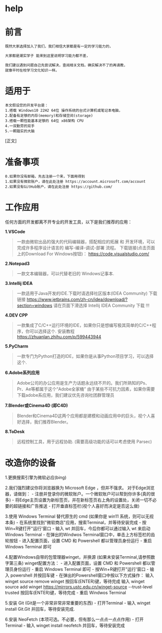 # help

# 前言
	既然大家选择加入了我们，我们相信大家都是有一定的学习能力的，
 
	大家都是潮实学子 能来到这里说明学习能力都不差，
	
 	我们建议遇到问题自己先尝试解决，查阅相关文档，确实解决不了的再请教，
	就像平时在校学习文化知识一样。
	
# 适用于
	本文假设您的开发平台是：
	1.搭载 Windows10 22H2 64位 操作系统的台式计算机或笔记本电脑，
	2.配备有足够的内存(memory)和存储空间(storage)
	3.搭载一颗性能基本足够的 64位 x86架构 CPU
	4.一双勤劳的双手
	5.一颗踏实的大脑
	
[正文]
	
# 准备事项
	0.如果你没有邮箱，先去注册一个来，下面用得到
	1.如果没有微软账户，请在此处注册 https://account.microsoft.com/account
	2.如果没有GitHub账户，请在此处注册 https://github.com/
	
# 工作应用
  任何方面的开发都离不开专业的开发工具，以下是我们推荐的应用：	
	
**1.VSCode** 
> 一款由微软出品的强大的代码编辑器，搭配相应的拓展 和 开发环境，可以完成许多程序设计语言的 编写-编译-调试-部署 流程。	
> 下载链接(点击页面上的Download For Windows按钮)： https://code.visualstudio.com/ 

 
**2.Notepad3**
> 一款文本编辑器，可以代替老旧的 Windows记事本.

 
**3.Intellij IDEA**
> 一款适用于Java开发的IDE.下载时请选择社区版本(IDEA Community)
> 下载链接 https://www.jetbrains.com/zh-cn/idea/download/?section=windows
> 请在页面下滑选择 Intellij IDEA Community 下载 !!!

 
**4.DEV CPP**
> 一款集成了C/C++运行环境的IDE，如果你只是想编写极其简单的C/C++程序，你可以选择这个.
> 安装教程 https://zhuanlan.zhihu.com/p/599443944

 
**5.PyCharm**
> 一款专门为Python打造的IDE，如果你是从事Python项目学习，可以选择这个.

 
**6.Adobe系列应用**
> Adobe公司的办公应用是生产力话题永远绕不开的。我们所熟知的Ps、Pr、Ae等都属于这个“Adobe全家桶”
> 由于某些不可抗力因素，如果你需要下载adobe系应用，我们建议优先咨询社团群管理员

 
**7.Blender或Cinema4D (即C4D)**
> Blender和Cinema4D这两个应用都是建模和动画应用中的巨头，视个人喜好选择，我们推荐Blender。

 
**8.ToDesk**
> 远程控制工具，用于远程协助.
> (需要高级功能的话可以考虑使用 Parsec)

 
# 改造你的设备
1.更换搜索引擎为微软必应(bing)
	
2.我们强烈建议你将浏览器换为 Microsoft Edge ，但并不强求。
		对于Edge浏览器，请做到：
		- 注册并登录你的微软账户。一个微软账户可以帮到你许多(真的很多)
		- 将Edge主页设置为新标签页，并在新标签页右上角的设置处，关闭一切不必要的超链接和广告推送
		- 打开垂直标签栏(视个人喜好而决定是否这么做)
	
3.使用 Windows Terminal 替代原生的 cmd (如果你是 win11 系统，则可以无视本条)
	- 在系统里找到"微软商店"应用，搜索Terminal，并等待安装完成
	- 按Win+R键打开"运行'窗口
	- 输入 wt 并回车，今后你都可以通过输入 wt 来启动 Windows Terminal
	- 在弹出的Windwos Terminal窗口中，单击上方标签栏的齿轮按钮
	- 进入配置页面，设置 CMD 和 Powershell 都以管理员身份运行
	- 重启 Windows Terminal 即可
	
4.配置Windows自带的包管理器winget，并换源 (如果未安装Terminal,请参照数字第三条)
	winget配置方法：
	- 进入配置页面，设置 CMD 和 Powershell 都以管理员身份运行
	- 重启 Windows Terminal 即可
	- 按Win+R键打开"运行'窗口
	- 输入 powershell 并按回车键
	- 在弹出的Powershell窗口中按以下方式操作：
		输入 winget source remove winget
		按回车(ENTER)键，等待完成
		输入 winget source add winget https://mirrors.ustc.edu.cn/winget-source --trust-level trusted
		按回车(ENTER)键，等待完成
	- 重启 Windwos Terminal
	
5.安装 Git (Git是一个非常非常非常重要的东西)
	- 打开Terminal
	- 输入 winget install Git.Git 并回车，等待安装完成.
	
6.安装 NeoFetch (本项可选。不必要，但有那么一点点一点点作用)
	- 打开Terminal
	- 输入 winget install neofetch 并回车，等待安装完成
